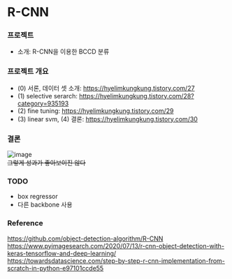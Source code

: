 # R-CNN

### 프로젝트 
- 소개: R-CNN을 이용한 BCCD 분류


### 프로젝트 개요  

- (0) 서론, 데이터 셋 소개: https://hyelimkungkung.tistory.com/27
- (1) selective serarch: https://hyelimkungkung.tistory.com/28?category=935193
- (2) fine tuning: https://hyelimkungkung.tistory.com/29
- (3) linear svm, (4) 결론:  https://hyelimkungkung.tistory.com/30

### 결론

![image](https://user-images.githubusercontent.com/79436275/125290617-79355700-e35b-11eb-99a3-db2dc8f8d5e7.png)  
~~그렇게 성과가 좋아보이진 않다~~

### TODO

- box regressor
- 다른 backbone 사용

### Reference

https://github.com/object-detection-algorithm/R-CNN
https://www.pyimagesearch.com/2020/07/13/r-cnn-object-detection-with-keras-tensorflow-and-deep-learning/
https://towardsdatascience.com/step-by-step-r-cnn-implementation-from-scratch-in-python-e97101ccde55
